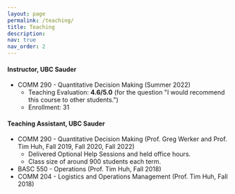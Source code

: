 ```yaml
---
layout: page
permalink: /teaching/
title: Teaching
description:  
nav: true
nav_order: 2
---
```


#### Instructor, UBC Sauder

* COMM 290 - Quantitative Decision Making (Summer 2022)
    * Teaching Evaluation: **4.6/5.0** (for the question "I would recommend this course to other students.") 
    * Enrollment: 31


#### Teaching Assistant, UBC Sauder
* COMM 290 - Quantitative Decision Making (Prof. Greg Werker and Prof. Tim Huh, Fall 2019, Fall 2020, Fall 2022)
   * Delivered Optional Help Sessions and held office hours. 
   * Class size of around 900 students each term.
* BASC 550 - Operations (Prof. Tim Huh, Fall 2018)
* COMM 204 - Logistics and Operations Management (Prof. Tim Huh, Fall 2018)

 
